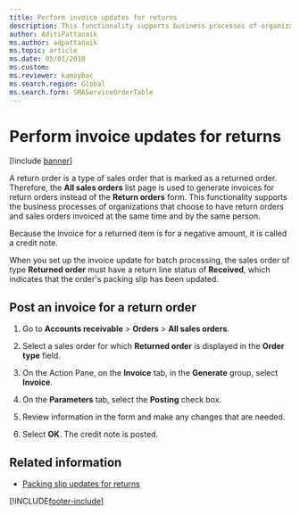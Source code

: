 ```yaml
---
title: Perform invoice updates for returns  
description: This functionality supports business processes of organizations that have return orders and sales orders invoiced at the same time and by the same person.
author: AditiPattanaik
ms.author: adpattanaik
ms.topic: article
ms.date: 05/01/2018
ms.custom: 
ms.reviewer: kamaybac
ms.search.region: Global 
ms.search.form: SMAServiceOrderTable
---
```



# Perform invoice updates for returns

[!include [banner](../includes/banner.md)]

A return order is a type of sales order that is marked as a returned order. Therefore, the **All sales orders** list page is used to generate invoices for return orders instead of the **Return orders** form. This functionality supports the business processes of organizations that choose to have return orders and sales orders invoiced at the same time and by the same person.

Because the invoice for a returned item is for a negative amount, it is called a credit note.

When you set up the invoice update for batch processing, the sales order of type **Returned order** must have a return line status of **Received**, which indicates that the order's packing slip has been updated.

## Post an invoice for a return order

1. Go to **Accounts receivable** \>  **Orders** \> **All sales orders**.

1. Select a sales order for which **Returned order** is displayed in the **Order type** field.

1. On the Action Pane, on the **Invoice** tab, in the **Generate** group, select **Invoice**.

1. On the **Parameters** tab, select the **Posting** check box.

1. Review information in the form and make any changes that are needed.

1. Select **OK**. The credit note is posted.

## Related information

- [Packing slip updates for returns](packing-slip-updates-returns.md)

[!INCLUDE[footer-include](../../includes/footer-banner.md)]